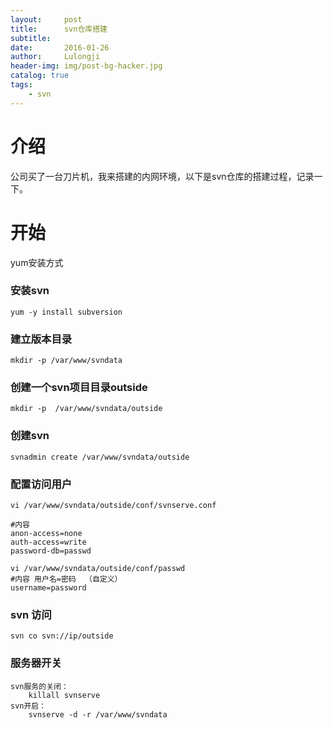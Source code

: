 ```yaml
---
layout:     post
title:      svn仓库搭建
subtitle:   
date:       2016-01-26
author:     Lulongji
header-img: img/post-bg-hacker.jpg
catalog: true
tags:
    - svn
---
```


# 介绍
公司买了一台刀片机，我来搭建的内网环境，以下是svn仓库的搭建过程，记录一下。

# 开始
yum安装方式

### 安装svn
    yum -y install subversion

### 建立版本目录
    mkdir -p /var/www/svndata

### 创建一个svn项目目录outside
    mkdir -p  /var/www/svndata/outside

### 创建svn
    svnadmin create /var/www/svndata/outside

### 配置访问用户
    vi /var/www/svndata/outside/conf/svnserve.conf

    #内容
    anon-access=none
    auth-access=write
    password-db=passwd

    vi /var/www/svndata/outside/conf/passwd
    #内容 用户名=密码  （自定义）
    username=password

### svn 访问
    svn co svn://ip/outside

### 服务器开关
    svn服务的关闭：
        killall svnserve
    svn开启：
        svnserve -d -r /var/www/svndata


